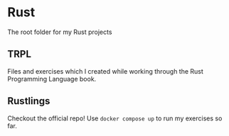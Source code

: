 # Rust
The root folder for my Rust projects

## TRPL
Files and exercises which I created while working through the Rust Programming Language book.

## Rustlings
Checkout the official repo! Use `docker compose up` to run my exercises so far.